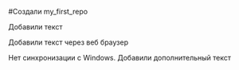 ﻿#Создали my_first_repo

Добавили текст 

Добавили текст через веб браузер

Нет синхронизации с Windows. Добавили дополнительный текст
